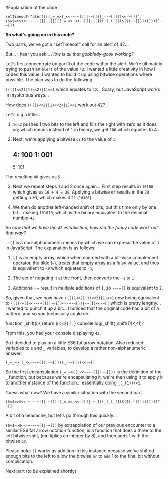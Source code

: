 #Explanation of the code

`setTimeout("alert(((_=_=>(_<<-~-~[])|-~[])(_(-~[])))<<-~[])",($=$=>$<<-~-~-~[]|-~[])((_=_=>_<<-~[]|-~[])(_(_(_($($($(-~[]))))))))^-~[])`

**So what's going on in this code?**

Two parts, we've got a "setTimeout" call for an alert of 42...

*But...* I hear you ask... *How is all that gobbledy-gook working?*

Let's first concentrate on part 1 of the code within the alert. We're ultimately trying to push an `alert` of the value `42`. I wanted a little creativity in how I coded this value, I wanted to build it up using bitwise operations where possible. The plan was to do the following:

`((((1<<2)|1)<<2)|1)<<1` which equates to `42`... Scary, but JavaScript works in mysterious ways...

How does `((((1<<2)|1)<<2)|1)<<1` work out 42?

Let's dig a little...

1) `1<<2` pushes 1 two bits to the left and fills the right with zero as it does so; which means instead of `1` in binary, we get `100` which equates to 4...

2) Next, we're applying a bitwise `or` to the value of `1`:

    4: 100
    1: 001
    ------
    5: 101

The resulting `OR` gives us `5`

3) Next we repeat steps 1 and 2 once again... First step results in `10100` which gives us `16 + 4 = 20`. Applying a bitwise `or` results in the `20` getting a +1, which makes it `21` (`10101`).

4) We then do another left-handed shift of bits, but this time only by one bit... making `101010`, which is the binary equivalent to the decimal number `42`.

*So now that we have the `42` established, how did the fancy code work out that way?*

`-~[]` is a non-alphanumeric means by which we can express the value of `1` in JavaScript. The explanation is as follows:

1) `[]` is an empty array, which when coerced with a bit-wise complement operator, the tilde (`~`), treats that empty array as a falsy value, and thus is equivalent to `~0` which equates to `-1`;

2) The act of negating it at the front, then converts the `-1` to `1`

3) Additional `-~` result in multiple additions of `1`, so `-~-~[]` is equivalent to `2`.

So, given that, we now have `((((1<<2)|1)<<2)|1)<<1` now being equivalent to `((((-~[]<<-~-~[])|-~[])<<-~-~[])|-~[])<<-~[]` which is pretty lengthy... I wanted to punch it up a bit... I noticed that the original code had a bit of a pattern, and so you technically could do:

  function _shift(i){
    return (i<<2)|1;
  }
  console.log(_shift(_shift(1))<<1);
  
From this, you had your console displaying `42`.

So I decided to play on a little ES6 fat arrow notation. Also reduced variables to `$` and `_` variables, to develop a rather non-alphanumeric answer:

`(_=_=>((_<<-~-~[])|-~[]))(_(-~[]))<<-~[]`
  
So the first encapsulation `(_=_=>((_<<-~-~[])|-~[]))` is the definition of the `_` function, but because we're encapsulating it, we're then using it to apply it to another instance of the function... essentially doing `_(_(1))<<1`.

Guess what now? We have a similar situation with the second part... 

`($=$=>$<<-~-~-~[]|-~[])((_=_=>_<<-~[]|-~[])(_(_(_($($($(-~[]))))))))^-~[]`

A bit of a headache, but let's go through this quickly...
  
`($=$=>$<<-~-~-~[]|-~[])` by extrapolation of our previous encounter to a similar ES6 fat arrow notation function, is a function that does a three to the left bitwise shift, (multiplies an integer by 8), and then adds 1 with the bitwise `or`.

Please note: `|1` works as addition in this instance because we've shifted enough bits to the left to allow the bitwise `or` to `add` 1 to the final bit without complication.

Next part (to be explained shortly)

